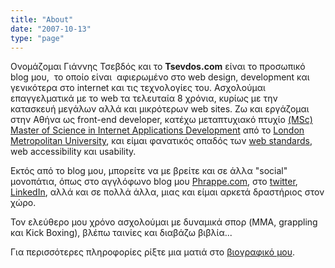 ```yaml
---
title: "About"
date: "2007-10-13"
type: "page"
---
```


Ονομάζομαι Γιάννης Τσεβδός και το **Tsevdos.com** είναι το προσωπικό blog μου,  το οποίο είναι  αφιερωμένο στο web design, development και γενικότερα στο internet και τις τεχνολογίες του. Ασχολούμαι επαγγελματικά με το web τα τελευταία 8 χρόνια, κυρίως με την κατασκευή μεγάλων αλλά και μικρότερων web sites. Ζω και εργάζομαι στην Αθήνα ως front-end developer, κατέχω μεταπτυχιακό πτυχίο [(MSc) Master of Science in Internet Applications Development](http://www.londonmet.ac.uk/pgprospectus/courses/internet-applications-development.cfm "Internet Applications Development") από το [London Metropolitan University](http://www.londonmet.ac.uk/ "London Metropolitan University"), και είμαι φανατικός οπαδός των [web standards](http://www.w3.org/ "World Wide Web Consortium (W3C)"), web accessibility και usability.

Εκτός από το blog μου, μπορείτε να με βρείτε και σε άλλα "social" μονοπάτια, όπως στο αγγλόφωνο blog μου [Phrappe.com](http://phrappe.com/ "Phrappe.com"), στο [twitter](http://twitter.com/tsevdos "tsevdos"), [LinkedIn](http://www.linkedin.com/in/tsevdosjohn "John Tsevdos on Linkedin"), αλλά και σε πολλά άλλα, μιας και είμαι αρκετά δραστήριος στον χώρο.

Τον ελεύθερο μου χρόνο ασχολούμαι με δυναμικά σπορ (MMA, grappling και Kick Boxing), βλέπω ταινίες και διαβάζω βιβλία...

Για περισσότερες πληροφορίες ρίξτε μια ματιά στο [βιογραφικό μου](https://public.tsevdos.me/john_tsevdos_cv.pdf "John Tsevdos CV").

